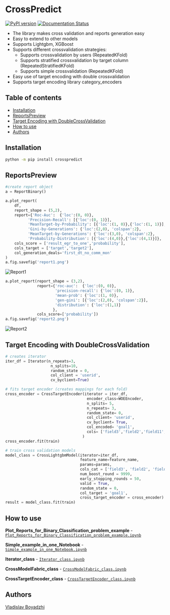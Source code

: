 # CrossPredict
[![PyPI version](https://badge.fury.io/py/crosspredict.svg)](https://badge.fury.io/py/crosspredict)
[![Documentation Status](https://readthedocs.org/projects/crosspredict/badge/?version=latest)](https://crosspredict.readthedocs.io/en/latest/?badge=latest)

* The library makes cross validation and reports generation easy
* Easy to extend to other models
* Supports Lightgbm, XGBoost
* Supports different crossvalidation strategies:
    * Supports crossvalidation by users (RepeatedKFold)
    * Supports stratified crossvalidation by target column (RepeatedStratifiedKFold)
    * Supports simple crossvalidation (RepeatedKFold)
* Easy use of target encoding with double crossvalidation
* Supports target encoding library category_encoders


## Table of contents
- [Installation](#installation)
- [ReportsPreview](#reportspreview)
- [Target Encoding with DoubleCrossValidation](#target-encoding-with-doublecrossvalidation)
- [How to use](#how-to-use)
- [Authors](#authors)

## Installation
```bash
python -m pip install crosspredict
```

## ReportsPreview
```python
#create report object
a = ReportBinary()
```
``` python
a.plot_report(
    df,
    report_shape = (5,2),
    report={'Roc-Auc':  {'loc':(0, 0)},
          'Precision-Recall': [{'loc':(0, 1)}],
          'MeanTarget-by-Probability': [{'loc':(1, 0)},{'loc':(1, 1)}],
          'Gini-by-Generations': {'loc':(2,0), 'colspan':2},
          'MeanTarget-by-Generations': {'loc':(3,0), 'colspan':2},
          'Probability-Distribution': [{'loc':(4,0)},{'loc':(4,1)}]},
    cols_score = ['result_egr_to_one','probability'],
    cols_target = ['target','target2'],
    col_generation_deals='first_dt_no_comm_mon'
)
a.fig.savefig('report1.png')
```
![Report1](notebooks/report1.png "Report#1") 
```python
a.plot_report(report_shape = (3,2),
              report={'roc-auc':  {'loc':(0, 0)},
                      'precision-recall': {'loc':(0, 1)},
                      'mean-prob': {'loc':(1, 0)},
                      'gen-gini': [{'loc':(2,0), 'colspan':2}],
                      'distribution': {'loc':(1,1)}
                     },
              cols_score=['probability']) 
a.fig.savefig('report2.png')
```
![Report2](notebooks/report2.png "Report#2")

## Target Encoding with DoubleCrossValidation
```python
# creates iterator
iter_df = Iterator(n_repeats=3,
                    n_splits=10,
                    random_state = 0,
                    col_client = 'userid',
                    cv_byclient=True)

# fits target encoder (creates mappings for each fold)
cross_encoder = CrossTargetEncoder(iterator = iter_df,
                                    encoder_class=WOEEncoder,
                                    n_splits= 5,
                                    n_repeats= 3,
                                    random_state= 0,
                                    col_client= 'userid',
                                    cv_byclient= True,
                                    col_encoded= 'goal1',
                                    cols= ['field3','field2','field11','field23','field18','field20']
                                  )
cross_encoder.fit(train)

# train cross validation models
model_class = CrossLightgbmModel(iterator=iter_df, 
                                 feature_name=feature_name,
                                 params=params,
                                 cols_cat = ['field3', 'field2', 'field11', 'field23', 'field18', 'field20'],
                                 num_boost_round = 9999,
                                 early_stopping_rounds = 50,
                                 valid = True,
                                 random_state = 0,
                                 col_target = 'goal1',
                                 cross_target_encoder = cross_encoder)
result = model_class.fit(train)
```
## How to use

**Plot_Reports_for_Binary_Classification_problem_example** - [`Plot_Reports_for_Binary_Classification_problem_example.ipynb`](https://github.com//ya-ds/crosspredict/blob/master/notebooks/Plot_Reports_for_Binary_Classification_problem_example.ipynb)

**Simple_example_in_one_Notebook** - [`Simple_example_in_one_Notebook.ipynb`](https://github.com//ya-ds/crosspredict/blob/master/notebooks/Simple_example_in_one_Notebook.ipynb)

**Iterator_class** - [`Iterator_class.ipynb`](https://github.com//ya-ds/crosspredict/blob/master/notebooks/Iterator_class.ipynb)

**CrossModelFabric_class** - [`CrossModelFabric_class.ipynb`](https://github.com//ya-ds/crosspredict/blob/master/notebooks/CrossModelFabric_class.ipynb)

**CrossTargetEncoder_class** - [`CrossTargetEncoder_class.ipynb`](https://github.com//ya-ds/crosspredict/blob/master/notebooks/CrossTargetEncoder_class.ipynb)

## Authors

[Vladislav Boyadzhi](https://www.linkedin.com/in/vladislav-boyadzhi/)